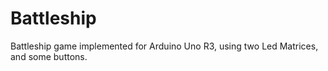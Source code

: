 # Battleship
Battleship game implemented for Arduino Uno R3, using two Led Matrices, and some buttons.
